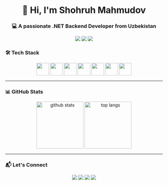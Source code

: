 <h1 align="center">👋 Hi, I'm Shohruh Mahmudov</h1>
<h3 align="center">💻 A passionate .NET Backend Developer from Uzbekistan</h3>

<p align="center">
  <a href="mailto:shohruhmahmudov2002@gmail.com"><img src="https://img.shields.io/badge/Gmail-shohruhmahmudov2002@gmail.com-red?style=flat&logo=gmail"></a>
  <a href="https://t.me/Csharp_Knowledge"><img src="https://img.shields.io/badge/Telegram-Articles-blue?style=flat&logo=telegram"></a>
  <a href="https://linkedin.com/in/shohruh-mahmudov-0961a7333"><img src="https://img.shields.io/badge/LinkedIn-shohruh--mahmudov-blue?style=flat&logo=linkedin"></a>
</p>

### 🛠 Tech Stack

<p align="center">
  <img src="https://cdn.jsdelivr.net/gh/devicons/devicon/icons/csharp/csharp-original.svg" width="40" />
  <img src="https://cdn.jsdelivr.net/gh/devicons/devicon/icons/dot-net/dot-net-original-wordmark.svg" width="40" />
  <img src="https://cdn.jsdelivr.net/gh/devicons/devicon/icons/postgresql/postgresql-original-wordmark.svg" width="40" />
  <img src="https://cdn.jsdelivr.net/gh/devicons/devicon/icons/docker/docker-original.svg" width="40" />
  <img src="https://cdn.jsdelivr.net/gh/devicons/devicon/icons/git/git-original.svg" width="40" />
  <img src="https://www.vectorlogo.zone/logos/getpostman/getpostman-icon.svg" width="40" />
  <img src="https://www.vectorlogo.zone/logos/apache_solr/apache_solr-icon.svg" width="40" />
</p>

---

### 📊 GitHub Stats

<p align="center">
  <img src="https://github-readme-stats.vercel.app/api?username=shohruhmahmudov2002&show_icons=true&theme=radical" alt="github stats" height="150"/>
  <img src="https://github-readme-stats.vercel.app/api/top-langs/?username=shohruhmahmudov2002&layout=compact&theme=radical" alt="top langs" height="150"/>
</p>

---
### 📬 Let's Connect

<p align="center">
  <a href="mailto:shohruhmahmudov2002@gmail.com"><img src="https://img.shields.io/badge/-Gmail-red?style=flat&logo=gmail"></a>
  <a href="https://t.me/Csharp_Knowledge"><img src="https://img.shields.io/badge/-Telegram-blue?style=flat&logo=telegram"></a>
  <a href="https://linkedin.com/in/shohruh-mahmudov-0961a7333"><img src="https://img.shields.io/badge/-LinkedIn-blue?style=flat&logo=linkedin"></a>
  <a href="https://www.leetcode.com/shohruhmahmudov2002"><img src="https://img.shields.io/badge/-LeetCode-yellow?style=flat&logo=leetcode"></a>
</p>


